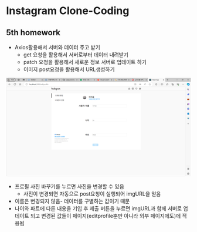# Instagram Clone-Coding

## 5th homework
- Axios활용해서 서버와 데이터 주고 받기
  - get 요청을 활용해서 서버로부터 데이터 내려받기
  - patch 요청을 활용해서 새로운 정보 서버로 업데이트 하기
  - 이미지 post요청을 활용해서 URL생성하기

![Alt text](./image/image.png)
  - 프로필 사진 바꾸기를 누르면 사진을 변경할 수 있음
    - 사진이 변경되면 자동으로 post요청이 실행되어 imgURL을 얻음
  - 이름은 변경되지 않음- 데이터를 구별하는 값이기 때문
  - 나이와 파트에 다른 내용을 기입 후 제출 버튼을 누르면 imgURL과 함께 서버로 업데이트 되고 변경된 값들이 페이지(editprofile뿐만 아니라 외부 페이지에도)에 적용됨

